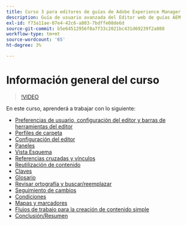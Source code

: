 ```yaml
---
title: Curso 3 para editores de guías de Adobe Experience Manager
description: Guía de usuario avanzada del Editor web de guías AEM
exl-id: f73a11ae-07e4-42c6-a803-7bdffe08de6d
source-git-commit: b5e64512956f0a7f33c2021bc431d69239f2a088
workflow-type: tm+mt
source-wordcount: '65'
ht-degree: 3%

---
```


# Información general del curso

>[!VIDEO](https://video.tv.adobe.com/v/342759)

En este curso, aprenderá a trabajar con lo siguiente:

- [Preferencias de usuario, configuración del editor y barras de herramientas del editor](user-settings-preferences-toolbars.md)
- [Perfiles de carpeta](folder-profiles.md)
- [Configuración del editor](editor-configuration.md)
- [Paneles](panels.md)
- [Vista Esquema](outline-view.md)
- [Referencias cruzadas y vínculos](cross-references-and-links.md)
- [Reutilización de contenido](content-reuse.md)
- [Claves](keys.md)
- [Glosario](glossary.md)
- [Revisar ortografía y buscar/reemplazar](spell-check.md)
- [Seguimiento de cambios](track-changes.md)
- [Condiciones](conditions.md)
- [Mapas y marcadores](maps-and-bookmaps.md)
- [Flujos de trabajo para la creación de contenido simple](simple-content-creation-workflows.md)
- [Conclusión/Resumen](recap.md)
